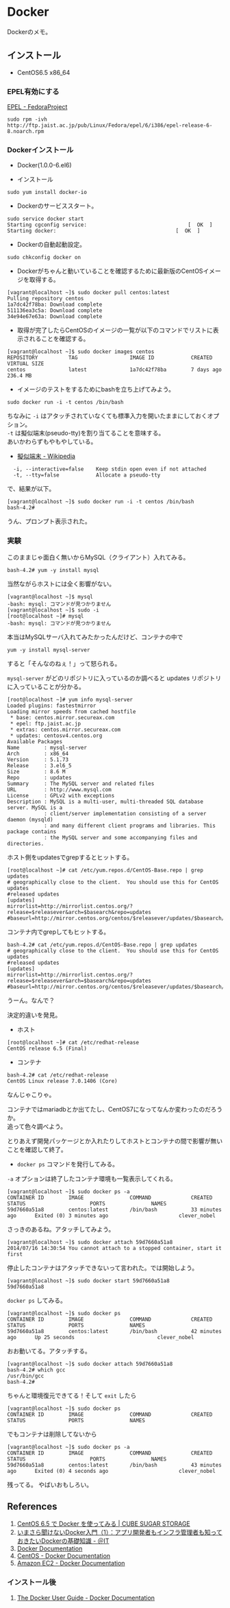 Docker
========

Dockerのメモ。

インストール
-------------

- CentOS6.5 x86_64

### EPEL有効にする

[EPEL - FedoraProject](https://fedoraproject.org/wiki/EPEL)

```
sudo rpm -ivh http://ftp.jaist.ac.jp/pub/Linux/Fedora/epel/6/i386/epel-release-6-8.noarch.rpm
```

### Dockerインストール

- Docker(1.0.0-6.el6)

- インストール

```
sudo yum install docker-io
```

- Dockerのサービススタート。

```
sudo service docker start
Starting cgconfig service:                                 [  OK  ]
Starting docker:	                                   [  OK  ]
```

- Dockerの自動起動設定。

```
sudo chkconfig docker on
```

- Dockerがちゃんと動いていることを確認するために最新版のCentOSイメージを取得する。

```
[vagrant@localhost ~]$ sudo docker pull centos:latest
Pulling repository centos
1a7dc42f78ba: Download complete
511136ea3c5a: Download complete
34e94e67e63a: Download complete
```

- 取得が完了したらCentOSのイメージの一覧が以下のコマンドでリストに表示されることを確認する。

```
[vagrant@localhost ~]$ sudo docker images centos
REPOSITORY          TAG                 IMAGE ID            CREATED             VIRTUAL SIZE
centos              latest              1a7dc42f78ba        7 days ago          236.4 MB
```

- イメージのテストをするためにbashを立ち上げてみよう。

```
sudo docker run -i -t centos /bin/bash
```

ちなみに `-i` はアタッチされていなくても標準入力を開いたままにしておくオプション。  
`-t` は擬似端末(pseudo-tty)を割り当てることを意味する。  
あいかわらずもやもやしている。

- [擬似端末 - Wikipedia](http://ja.wikipedia.org/wiki/%E6%93%AC%E4%BC%BC%E7%AB%AF%E6%9C%AB)

```
  -i, --interactive=false    Keep stdin open even if not attached
  -t, --tty=false            Allocate a pseudo-tty
```

で、結果が以下。

```
[vagrant@localhost ~]$ sudo docker run -i -t centos /bin/bash
bash-4.2#
```

うん、プロンプト表示された。

### 実験

このままじゃ面白く無いからMySQL（クライアント）入れてみる。

```
bash-4.2# yum -y install mysql
```

当然ながらホストには全く影響がない。

```
[vagrant@localhost ~]$ mysql
-bash: mysql: コマンドが見つかりません
[vagrant@localhost ~]$ sudo -i
[root@localhost ~]# mysql
-bash: mysql: コマンドが見つかりません
```

本当はMySQLサーバ入れてみたかったんだけど、コンテナの中で

```
yum -y install mysql-server
```

すると「そんなのねぇ！」って怒られる。

`mysql-server` がどのリポジトリに入っているのか調べると updates リポジトリに入っていることが分かる。

```
[root@localhost ~]# yum info mysql-server
Loaded plugins: fastestmirror
Loading mirror speeds from cached hostfile
 * base: centos.mirror.secureax.com
 * epel: ftp.jaist.ac.jp
 * extras: centos.mirror.secureax.com
 * updates: centosv4.centos.org
Available Packages
Name        : mysql-server
Arch        : x86_64
Version     : 5.1.73
Release     : 3.el6_5
Size        : 8.6 M
Repo        : updates
Summary     : The MySQL server and related files
URL         : http://www.mysql.com
License     : GPLv2 with exceptions
Description : MySQL is a multi-user, multi-threaded SQL database server. MySQL is a
            : client/server implementation consisting of a server daemon (mysqld)
            : and many different client programs and libraries. This package contains
            : the MySQL server and some accompanying files and directories.
```

ホスト側をupdatesでgrepするとヒットする。

```
[root@localhost ~]# cat /etc/yum.repos.d/CentOS-Base.repo | grep updates
# geographically close to the client.  You should use this for CentOS updates
#released updates
[updates]
mirrorlist=http://mirrorlist.centos.org/?release=$releasever&arch=$basearch&repo=updates
#baseurl=http://mirror.centos.org/centos/$releasever/updates/$basearch/
```

コンテナ内でgrepしてもヒットする。

```
bash-4.2# cat /etc/yum.repos.d/CentOS-Base.repo | grep updates
# geographically close to the client.  You should use this for CentOS updates
#released updates
[updates]
mirrorlist=http://mirrorlist.centos.org/?release=$releasever&arch=$basearch&repo=updates
#baseurl=http://mirror.centos.org/centos/$releasever/updates/$basearch/
```

うーん。なんで？

決定的違いを発見。

- ホスト

```
[root@localhost ~]# cat /etc/redhat-release
CentOS release 6.5 (Final)
```

- コンテナ

```
bash-4.2# cat /etc/redhat-release
CentOS Linux release 7.0.1406 (Core)
```

なんじゃこりゃ。

コンテナではmariadbとか出てたし、CentOS7になってなんか変わったのだろうか。  
追って色々調べよう。

とりあえず開発パッケージとか入れたりしてホストとコンテナの間で影響が無いことを確認して終了。

- `docker ps` コマンドを発行してみる。

`-a` オプションは終了したコンテナ環境も一覧表示してくれる。

```
[vagrant@localhost ~]$ sudo docker ps -a
CONTAINER ID        IMAGE               COMMAND             CREATED             STATUS                     PORTS               NAMES
59d7660a51a8        centos:latest       /bin/bash           33 minutes ago      Exited (0) 3 minutes ago                       clever_nobel
```

さっきのあるね。アタッチしてみよう。

```
[vagrant@localhost ~]$ sudo docker attach 59d7660a51a8
2014/07/16 14:30:54 You cannot attach to a stopped container, start it first
```

停止したコンテナはアタッチできないって言われた。では開始しよう。

```
[vagrant@localhost ~]$ sudo docker start 59d7660a51a8
59d7660a51a8
```

`docker ps` してみる。

```
[vagrant@localhost ~]$ sudo docker ps
CONTAINER ID        IMAGE               COMMAND             CREATED             STATUS              PORTS               NAMES
59d7660a51a8        centos:latest       /bin/bash           42 minutes ago      Up 25 seconds                           clever_nobel
```

おお動いてる。アタッチする。

```
[vagrant@localhost ~]$ sudo docker attach 59d7660a51a8
bash-4.2# which gcc
/usr/bin/gcc
bash-4.2#
```

ちゃんと環境復元できてる！そして `exit` したら

```
[vagrant@localhost ~]$ sudo docker ps
CONTAINER ID        IMAGE               COMMAND             CREATED             STATUS              PORTS               NAMES
```

でもコンテナは削除してないから

```
[vagrant@localhost ~]$ sudo docker ps -a
CONTAINER ID        IMAGE               COMMAND             CREATED             STATUS                     PORTS               NAMES
59d7660a51a8        centos:latest       /bin/bash           43 minutes ago      Exited (0) 4 seconds ago                       clever_nobel
```

残ってる。
やばいおもしろい。

References
------------

1. [CentOS 6.5 で Docker を使ってみる | CUBE SUGAR STORAGE](http://momijiame.tumblr.com/post/70679588212/centos-6-5-docker)
1. [いまさら聞けないDocker入門（1）：アプリ開発者もインフラ管理者も知っておきたいDockerの基礎知識 - ＠IT](http://www.atmarkit.co.jp/ait/articles/1405/16/news032.html)
1. [Docker Documentation](https://docs.docker.com/installation/#installation)
1. [CentOS - Docker Documentation](https://docs.docker.com/installation/centos/)
1. [Amazon EC2 - Docker Documentation](https://docs.docker.com/installation/amazon/)

### インストール後

1. [The Docker User Guide - Docker Documentation](https://docs.docker.com/userguide/)
